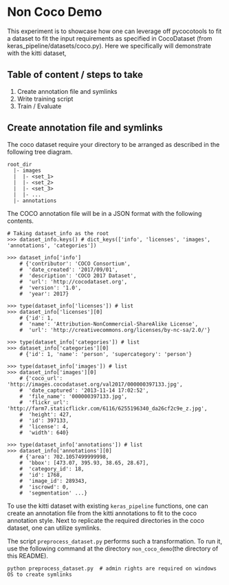 # Non Coco Demo

This experiment is to showcase how one can leverage off pycocotools to fit a
dataset to fit the input requirements as specified in CocoDataset
(from keras_pipeline/datasets/coco.py). Here we specifically will demonstrate
with the kitti dataset,

## Table of content / steps to take

1. Create annotation file and symlinks
2. Write training script
3. Train / Evaluate

## Create annotation file and symlinks

The coco dataset require your directory to be arranged as described in the following
tree diagram.

```
root_dir
  |- images
  |  |- <set_1>
  |  |- <set_2>
  |  |- <set_3>
  |  |- ...
  |- annotations
```

The COCO annotation file will be in a JSON format with the following contents.

```
# Taking dataset_info as the root
>>> dataset_info.keys() # dict_keys(['info', 'licenses', 'images', 'annotations', 'categories'])

>>> dataset_info['info']
    # {'contributor': 'COCO Consortium',
    #  'date_created': '2017/09/01',
    #  'description': 'COCO 2017 Dataset',
    #  'url': 'http://cocodataset.org',
    #  'version': '1.0',
    #  'year': 2017}

>>> type(dataset_info['licenses']) # list
>>> dataset_info['licenses'][0]
    # {'id': 1,
    #  'name': 'Attribution-NonCommercial-ShareAlike License',
    #  'url': 'http://creativecommons.org/licenses/by-nc-sa/2.0/'}

>>> type(dataset_info['categories']) # list
>>> dataset_info['categories'][0]
    # {'id': 1, 'name': 'person', 'supercategory': 'person'}

>>> type(dataset_info['images']) # list
>>> dataset_info['images'][0]
    # {'coco_url': 'http://images.cocodataset.org/val2017/000000397133.jpg',
    #  'date_captured': '2013-11-14 17:02:52',
    #  'file_name': '000000397133.jpg',
    #  'flickr_url': 'http://farm7.staticflickr.com/6116/6255196340_da26cf2c9e_z.jpg',
    #  'height': 427,
    #  'id': 397133,
    #  'license': 4,
    #  'width': 640}

>>> type(dataset_info['annotations']) # list
>>> dataset_info['annotations'][0]
    # {'area': 702.1057499999998,
    #  'bbox': [473.07, 395.93, 38.65, 28.67],
    #  'category_id': 18,
    #  'id': 1768,
    #  'image_id': 289343,
    #  'iscrowd': 0,
    #  'segmentation' ...}
```

To use the kitti dataset with existing ```keras_pipeline``` functions, one can
create an annotation file from the kitti annotations to fit to the coco
annotation style. Next to replicate the required directories in the coco dataset,
one can utilize symlinks.

The script ```preprocess_dataset.py``` performs such a transformation. To run it,
use the following command at the directory ```non_coco_demo```(the directory of this README).

```
python preprocess_dataset.py  # admin rights are required on windows OS to create symlinks
```
